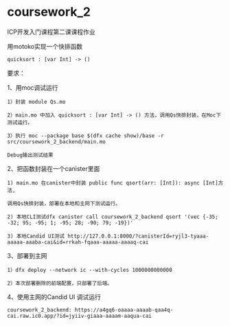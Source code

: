 # coursework_2
ICP开发入门课程第二课课程作业  

用motoko实现一个快排函数  

    quicksort : [var Int] -> ()

要求：  

1、用moc调试运行  

    1）封装 module Qs.mo

    2）main.mo 中加入 quicksort : [var Int] -> () 方法，调用Qs快排封装，在Moc下测试运行。

    3）执行 moc --package base $(dfx cache show)/base -r src/coursework_2_backend/main.mo
    
    Debug输出测试结果

2、把函数封装在一个canister里面  

    1) main.mo 在canister中封装 public func qsort(arr: [Int]): async [Int]方法,
    
    调用Qs快排封装，部署在本地和主网下测试运行。

    2) 本地CLI测试dfx canister call coursework_2_backend qsort '(vec {-35; -32; 95; -95; 1; -95; 28; -90; 79; -19})'

    3) 本地Candid UI测试 http://127.0.0.1:8000/?canisterId=ryjl3-tyaaa-aaaaa-aaaba-cai&id=rrkah-fqaaa-aaaaa-aaaaq-cai

3、部署到主网
    
    1）dfx deploy --network ic --with-cycles 1000000000000

    2）本次部署删除的前端配置，只部署了后端。

4、使用主网的Candid UI 调试运行 

    coursework_2_backend: https://a4gq6-oaaaa-aaaab-qaa4q-cai.raw.ic0.app/?id=jyiiv-giaaa-aaaam-aaqua-cai



